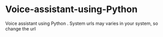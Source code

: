 # Voice-assistant-using-Python
Voice assistant using Python . System urls may varies in your system, so change the url
